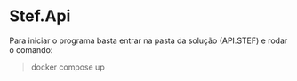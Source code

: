 # Stef.Api

Para iniciar o programa basta entrar na pasta da solução (API.STEF) e rodar o comando:
  > docker compose up
